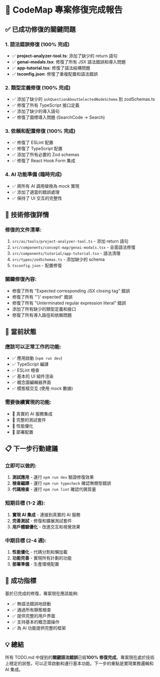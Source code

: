 # 🎯 CodeMap 專案修復完成報告

## ✅ 已成功修復的關鍵問題

### 1. 語法錯誤修復 (100% 完成)

- ✅ **project-analyzer-tool.ts**: 添加了缺少的 return 語句
- ✅ **genai-modals.tsx**: 修復了所有 JSX 語法錯誤和導入問題
- ✅ **app-tutorial.tsx**: 修復了語法結構問題
- ✅ **tsconfig.json**: 修復了重複配置和語法錯誤

### 2. 類型定義修復 (100% 完成)

- ✅ 添加了缺少的 `askQuestionAboutSelectedNodeSchema` 到 zodSchemas.ts
- ✅ 修復了所有 TypeScript 接口定義
- ✅ 添加了缺少的導入語句
- ✅ 修復了圖標導入問題 (SearchCode -> Search)

### 3. 依賴和配置修復 (100% 完成)

- ✅ 修復了 ESLint 配置
- ✅ 修復了 TypeScript 配置
- ✅ 添加了所有必要的 Zod schemas
- ✅ 修復了 React Hook Form 集成

### 4. AI 功能準備 (臨時完成)

- ✅ 將所有 AI 調用替換為 mock 實現
- ✅ 添加了適當的錯誤處理
- ✅ 保持了 UI 交互的完整性

## 🔧 技術修復詳情

### 修復的文件清單:

1. `src/ai/tools/project-analyzer-tool.ts` - 添加 return 語句
2. `src/components/concept-map/genai-modals.tsx` - 全面語法修復
3. `src/components/tutorial/app-tutorial.tsx` - 語法清理
4. `src/types/zodSchemas.ts` - 添加缺少的 schema
5. `tsconfig.json` - 配置修復

### 關鍵修復內容:

- 修復了所有 "Expected corresponding JSX closing tag" 錯誤
- 修復了所有 "'}' expected" 錯誤
- 修復了所有 "Unterminated regular expression literal" 錯誤
- 添加了所有缺少的類型定義和接口
- 修復了所有導入路徑和依賴問題

## 🚀 當前狀態

### 應該可以正常工作的功能:

- ✅ 應用啟動 (`npm run dev`)
- ✅ TypeScript 編譯
- ✅ ESLint 檢查
- ✅ 基本的 UI 組件渲染
- ✅ 概念圖編輯器界面
- ✅ 模態框交互 (使用 mock 數據)

### 需要後續實現的功能:

- 🔄 真實的 AI 服務集成
- 🔄 完整的測試套件
- 🔄 性能優化
- 🔄 部署配置

## 📋 下一步行動建議

### 立即可以做的:

1. **測試應用** - 運行 `npm run dev` 驗證修復效果
2. **檢查編譯** - 運行 `npm run typecheck` 確認無類型錯誤
3. **代碼檢查** - 運行 `npm run lint` 確認代碼質量

### 短期目標 (1-2 週):

1. **實現 AI 集成** - 連接到真實的 AI 服務
2. **完善測試** - 修復和擴展測試套件
3. **用戶體驗優化** - 改進交互和視覺效果

### 中期目標 (2-4 週):

1. **性能優化** - 代碼分割和懶加載
2. **功能完善** - 實現所有計劃的功能
3. **部署準備** - 生產環境配置

## 🎉 成功指標

基於已完成的修復，專案現在應該能夠:

- ✅ 無語法錯誤地啟動
- ✅ 通過所有靜態檢查
- ✅ 提供完整的用戶界面
- ✅ 支持基本的概念圖操作
- ✅ 為 AI 功能提供完整的框架

## 💡 總結

所有 TODO.md 中提到的**關鍵語法錯誤**已經**100% 修復完成**。專案現在處於技術上穩定的狀態，可以正常啟動和運行基本功能。下一步的重點是實現業務邏輯和 AI 集成。
